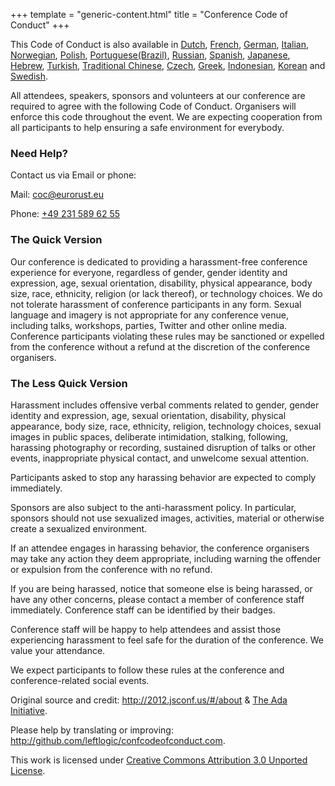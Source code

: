 +++
template = "generic-content.html"
title = "Conference Code of Conduct"
+++

<p class="note">
      This Code of Conduct is also available in <a href="https://confcodeofconduct.com/index-nl.html">Dutch</a>, <a
        href="https://confcodeofconduct.com/index-fr.html">French</a>, <a
        href="https://confcodeofconduct.com/index-de.html">German</a>, <a
        href="https://confcodeofconduct.com/index-it.html">Italian</a>, <a
        href="https://confcodeofconduct.com/index-no.html">Norwegian</a>, <a
        href="https://confcodeofconduct.com/index-pl.html">Polish</a>, <a
        href="https://confcodeofconduct.com/index-pt-br.html">Portuguese(Brazil)</a>, <a
        href="https://confcodeofconduct.com/index-ru.html">Russian</a>, <a
        href="https://confcodeofconduct.com/index-es.html">Spanish</a>, <a
        href="https://confcodeofconduct.com/index-ja.html">Japanese</a>, <a
        href="https://confcodeofconduct.com/index-he.html">Hebrew</a>, <a
        href="https://confcodeofconduct.com/index-tr.html">Turkish</a>, <a
        href="https://confcodeofconduct.com/index-tw.html">Traditional Chinese</a>, <a
        href="https://confcodeofconduct.com/index-cz.html">Czech</a>, <a
        href="https://confcodeofconduct.com/index-gr.html">Greek</a>, <a
        href="https://confcodeofconduct.com/index-id.html">Indonesian</a>, <a
        href="https://confcodeofconduct.com/index-kr.html">Korean</a> and <a
        href="https://confcodeofconduct.com/index-sv.html">Swedish</a>.
    </p>
    <p>
      All attendees, speakers, sponsors and volunteers at our conference are required to agree with the following Code
      of Conduct. Organisers will enforce this code throughout the event. We are expecting cooperation from all
      participants to help ensuring a safe environment for everybody.
    </p>
    <h3>Need Help?</h3>
    <p>Contact us via Email or phone:</p>
    <p>
      Mail: <a href="mailto:coc@eurorust.eu">coc@eurorust.eu</a>
    </p>
    <p>
      Phone: <a href="tel:+49 231 589 62 55">+49 231 589 62 55</a>
    </p>
    <h3>The Quick Version</h3>
    <p>
      Our conference is dedicated to providing a harassment-free conference experience for everyone, regardless of
      gender, gender identity and expression, age, sexual orientation, disability, physical appearance, body size, race,
      ethnicity, religion (or lack thereof), or technology choices. We do not tolerate harassment of conference
      participants in any form. Sexual language and imagery is not appropriate for any conference venue, including
      talks, workshops, parties, Twitter and other online media. Conference participants violating these rules may be
      sanctioned or expelled from the conference without a refund at the discretion of the conference organisers.
    </p>
    <h3>The Less Quick Version</h3>
    <p>
      Harassment includes offensive verbal comments related to gender, gender identity and expression, age, sexual
      orientation, disability, physical appearance, body size, race, ethnicity, religion, technology choices, sexual
      images in public spaces, deliberate intimidation, stalking, following, harassing photography or recording,
      sustained disruption of talks or other events, inappropriate physical contact, and unwelcome sexual attention.
    </p>
    <p>
      Participants asked to stop any harassing behavior are expected to comply immediately.
    </p>
    <p>
      Sponsors are also subject to the anti-harassment policy. In particular, sponsors should not use sexualized images,
      activities, material or otherwise create a sexualized environment.
    </p>
    <p>
      If an attendee engages in harassing behavior, the conference organisers may take any action they deem appropriate,
      including warning the offender or expulsion from the conference with no refund.
    </p>
    <p>
      If you are being harassed, notice that someone else is being harassed, or have any other concerns, please contact
      a member of conference staff immediately. Conference staff can be identified by their badges.
    </p>
    <p>
      Conference staff will be happy to help attendees and assist those experiencing harassment to feel safe for the
      duration of the conference. We value your attendance.
    </p>
    <p>
      We expect participants to follow these rules at the conference and conference-related social events.
    </p>
    <p class="note">
      Original source and credit: <a href="http://2012.jsconf.us/#/about">http://2012.jsconf.us/#/about</a> & <a
        href="http://geekfeminism.wikia.com/wiki/Conference_anti-harassment/Policy">The Ada Initiative</a>.
    </p>
    <p class="note">
      Please help by translating or improving: <a
        href="http://github.com/leftlogic/confcodeofconduct.com">http://github.com/leftlogic/confcodeofconduct.com</a>.
    </p>
    <p class="note">
      This work is licensed under <a href="http://creativecommons.org/licenses/by/3.0/deed.en_US">Creative Commons
        Attribution 3.0 Unported License</a>.
    </p>
